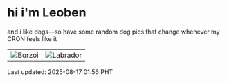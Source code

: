 # hi i'm Leoben

and i like dogs—so have some random dog pics that change whenever my CRON feels like it

|  |  |
|--------|----------|
| ![Borzoi](https://random-dog-vercel.vercel.app/api/random-borzoi?v=1755366993) | ![Labrador](https://random-dog-vercel.vercel.app/api/random-labrador?v=1755366993) |

Last updated: 2025-08-17 01:56 PHT

